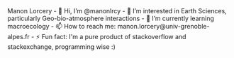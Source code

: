 <!DOCTYPE html>
<html lang="en">
  <head>
    <meta charset= "UTF-8">
    <meta name="viewport" content="width=devide-width, initial-scale=1.0">
    <meta http-equiv="X-UA-Compatible" content="ie=edge">
    <link rel="stylesheet" href="style.css">
    <tilte>Manon Lorcery</tilte>
  </head>
      
  </html>
      - 👋 Hi, I’m @manonlrcy
      - 👀 I’m interested in Earth Sciences, particularly Geo-bio-atmosphere interactions
      - 🌱 I’m currently learning macroecology
      - 📫 How to reach me: manon.lorcery@univ-grenoble-alpes.fr
      - ⚡ Fun fact: I'm a pure product of stackoverflow and stackexchange, programming wise :)
